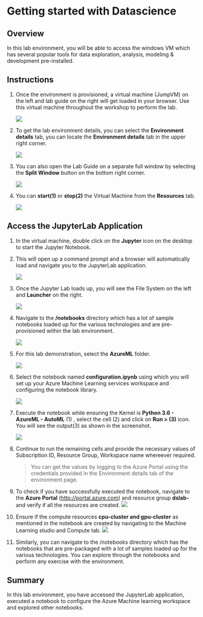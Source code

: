 # Getting started with Datascience

## Overview

In this lab environment, you will be able to access the windows VM which has several popular tools for data exploration, analysis, modeling & development pre-installed.

## Instructions

1. Once the environment is provisioned, a virtual machine (JumpVM) on the left and lab guide on the right will get loaded in your browser. Use this virtual machine throughout the workshop to perform the lab.

   ![](../images/vmandguide.png)

2. To get the lab environment details, you can select the **Environment details** tab, you can locate the **Environment details** tab in the upper right corner.
   
   ![](../images/envdetails.png)

3. You can also open the Lab Guide on a separate full window by selecting the **Split Window** button on the bottom right corner.
   
   ![](../images/splitwindow.png)
 
4. You can **start(1)** or **stop(2)** the Virtual Machine from the **Resources** tab.

   ![](../images/resourcestab.png)
   
## Access the JupyterLab Application

1. In the virtual machine, double click on the **Jupyter** icon on the desktop to start the Jupyter Notebook.

2. This will open up a command prompt and a browser will automatically load and navigate you to the JupyterLab application.

   ![](../images/jupyteronvm.png)
   
3. Once the Jupyter Lab loads up, you will see the File System on the left and **Launcher** on the right. 

   ![](../images/jupyterlab-browser.png)
   
4. Navigate to the **/notebooks** directory which has a lot of sample notebooks loaded up for the various technologies and are pre-provisioned within the lab environment.

   ![](../images/notebooks.png)
   
5. For this lab demonstration, select the **AzureML** folder.

   ![](../images/AzureMLfolder.png)

6. Select the notebook named **configuration.ipynb** using which you will set up your Azure Machine Learning services workspace and configuring the notebook library.

   ![](../images/configuration.png)

7. Execute the notebook while ensuring the Kernel is **Python 3.6 - AzureML - AutoML** (1) , select the cell (2) and click on **Run > (3)** icon.
   You will see the output(3) as shown in the screenshot.

   ![](../images/notebookexample.png)
   
8. Continue to run the remaining cells and provide the necessary values of Subscription ID, Resource Group, Workspace name whereever required.
   >You can get the values by logging to the Azure Portal using the credentials provided in the Environment details tab of the environment page.

9. To check if you have successfully executed the notebook, navigate to the **Azure Portal** (<http://portal.azure.com>) and resource group **dslab-<inject key="DeploymentID"></inject>** and verify if all the resources are created.
   ![](../images/resources.png)
    
10. Ensure if the compute resources **cpu-cluster and gpu-cluster** as mentioned in the notebook are created by navigating to the Machine Learning studio and Compute tab.
    ![](../images/compute.png)

11. Similarly, you can navigate to the /notebooks directory which has the notebooks that are pre-packaged with a lot of samples loaded up for the various technologies. You can explore through the notebooks and perform any exercise with the environment.
   
 ## Summary
 
 In this lab environment, you have accessed the JupyterLab application, executed a notebook to configure the Azure Machine learning workspace and explored other notebooks.


   

